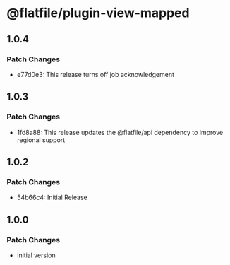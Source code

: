 # @flatfile/plugin-view-mapped

## 1.0.4

### Patch Changes

- e77d0e3: This release turns off job acknowledgement

## 1.0.3

### Patch Changes

- 1fd8a88: This release updates the @flatfile/api dependency to improve regional support

## 1.0.2

### Patch Changes

- 54b66c4: Initial Release

## 1.0.0

### Patch Changes

- initial version
